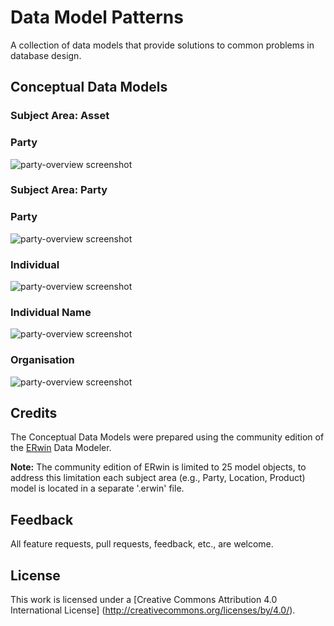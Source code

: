 # Data Model Patterns
A collection of data models that provide solutions to common problems in database design.

## Conceptual Data Models

### Subject Area: Asset

### Party

![party-overview screenshot](https://github.com/Robinyo/data-model-patterns/blob/master/asset/images/asset.png)

### Subject Area: Party

### Party

![party-overview screenshot](https://github.com/Robinyo/data-model-patterns/blob/master/party/images/party.png)

### Individual

![party-overview screenshot](https://github.com/Robinyo/data-model-patterns/blob/master/party/images/individual.png)


### Individual Name

![party-overview screenshot](https://github.com/Robinyo/data-model-patterns/blob/master/party/images/individual-name.png)

### Organisation

![party-overview screenshot](https://github.com/Robinyo/data-model-patterns/blob/master/party/images/organisation.png)

## Credits

The Conceptual Data Models were prepared using the community edition of the  [ERwin](http://erwin.com/products/data-modeler/community-edition) Data Modeler.

**Note:** The community edition of ERwin is limited to 25 model objects, to address this limitation each subject area (e.g., Party, Location, Product) model is located in a separate '.erwin' file.

## Feedback

All feature requests, pull requests, feedback, etc., are welcome.

## License

This work is licensed under a [Creative Commons Attribution 4.0 International License] (http://creativecommons.org/licenses/by/4.0/).

